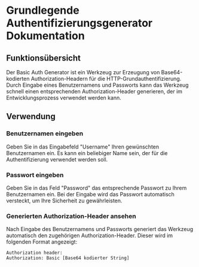 # Grundlegende Authentifizierungsgenerator Dokumentation

## Funktionsübersicht

Der Basic Auth Generator ist ein Werkzeug zur Erzeugung von Base64-kodierten Authorization-Headern für die HTTP-Grundauthentifizierung. Durch Eingabe eines Benutzernamens und Passworts kann das Werkzeug schnell einen entsprechenden Authorization-Header generieren, der im Entwicklungsprozess verwendet werden kann.

## Verwendung

### Benutzernamen eingeben

Geben Sie in das Eingabefeld "Username" Ihren gewünschten Benutzernamen ein. Es kann ein beliebiger Name sein, der für die Authentifizierung verwendet werden soll.

### Passwort eingeben

Geben Sie in das Feld "Password" das entsprechende Passwort zu Ihrem Benutzernamen ein. Bei der Eingabe wird das Passwort automatisch versteckt, um Ihre Sicherheit zu gewährleisten.

### Generierten Authorization-Header ansehen

Nach Eingabe des Benutzernamens und Passworts generiert das Werkzeug automatisch den zugehörigen Authorization-Header. Dieser wird im folgenden Format angezeigt:

```
Authorization header:
Authorization: Basic [Base64 kodierter String]